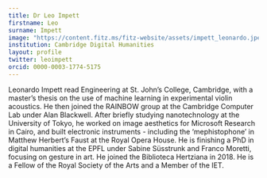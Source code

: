 ```yaml
---
title: Dr Leo Impett
firstname: Leo
surname: Impett
image: "https://content.fitz.ms/fitz-website/assets/impett_leonardo.jpeg"
institution: Cambridge Digital Humanities
layout: profile
twitter: leoimpett
orcid: 0000-0003-1774-5175
---
```

Leonardo Impett read Engineering at St. John’s College, Cambridge, with a master’s thesis on the use of
machine learning in experimental violin acoustics. He then joined the RAINBOW group at the Cambridge Computer
Lab under Alan Blackwell. After briefly studying nanotechnology at the University of Tokyo, he worked on image
aesthetics for Microsoft Research in Cairo, and built electronic instruments - including the ‘mephistophone’ in
Matthew Herbert’s Faust at the Royal Opera House. He is finishing a PhD in digital humanities at the EPFL under
Sabine Süsstrunk and Franco Moretti, focusing on gesture in art. He joined the Biblioteca Hertziana in 2018.
He is a Fellow of the Royal Society of the Arts and a Member of the IET.
